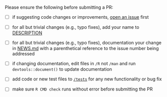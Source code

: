 Please ensure the following before submitting a PR:

 - [ ] if suggesting code changes or improvements, [open an issue](https://github.com/cloudyr/aws.translate/issues/new) first
 - [ ] for all but trivial changes (e.g., typo fixes), add your name to [DESCRIPTION](https://github.com/cloudyr/aws.translate/blob/master/DESCRIPTION)
 - [ ] for all but trivial changes (e.g., typo fixes), documentation your change in [NEWS.md](https://github.com/cloudyr/aws.translate/blob/master/NEWS.md) with a parenthetical reference to the issue number being addressed
 - [ ] if changing documentation, edit files in `/R` not `/man` and run `devtools::document()` to update documentation
 - [ ] add code or new test files to [`/tests`](https://github.com/cloudyr/aws.translate/tree/master/tests/testthat) for any new functionality or bug fix
 - [ ] make sure `R CMD check` runs without error before submitting the PR

